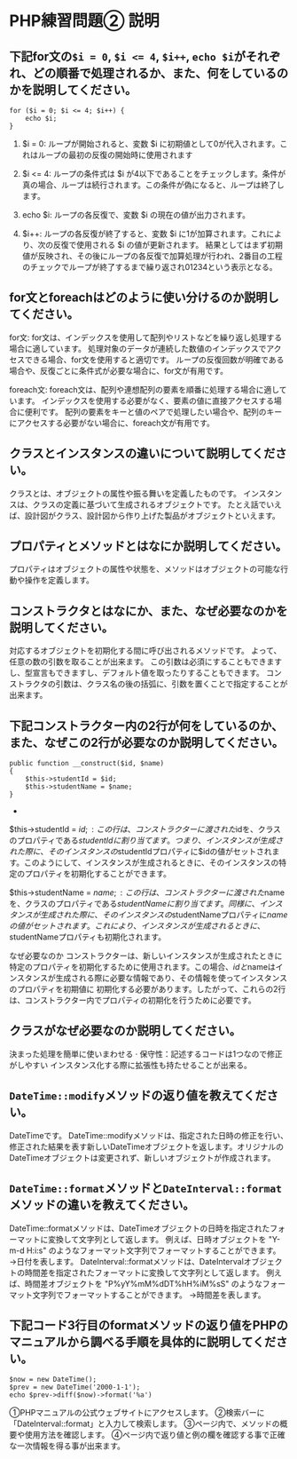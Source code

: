 # PHP練習問題② 説明

## 下記for文の`$i = 0`, `$i <= 4`, `$i++`, `echo $i`がそれぞれ、どの順番で処理されるか、また、何をしているのかを説明してください。

```
for ($i = 0; $i <= 4; $i++) {
    echo $i;
}
```

1. $i = 0:
ループが開始されると、変数 $i に初期値として0が代入されます。これはループの最初の反復の開始時に使用されます

2. $i <= 4:
ループの条件式は $i が4以下であることをチェックします。条件が真の場合、ループは続行されます。この条件が偽になると、ループは終了します。

3. echo $i:
ループの各反復で、変数 $i の現在の値が出力されます。

4. $i++:
ループの各反復が終了すると、変数 $i に1が加算されます。これにより、次の反復で使用される $i の値が更新されます。
結果としてはまず初期値が反映され、その後にループの各反復で加算処理が行われ、2番目の工程のチェックでループが終了するまで繰り返され01234という表示となる。


## for文とforeachはどのように使い分けるのか説明してください。
for文:
for文は、インデックスを使用して配列やリストなどを繰り返し処理する場合に適しています。
処理対象のデータが連続した数値のインデックスでアクセスできる場合、for文を使用すると適切です。
ループの反復回数が明確である場合や、反復ごとに条件式が必要な場合に、for文が有用です。

foreach文:
foreach文は、配列や連想配列の要素を順番に処理する場合に適しています。
インデックスを使用する必要がなく、要素の値に直接アクセスする場合に便利です。
配列の要素をキーと値のペアで処理したい場合や、配列のキーにアクセスする必要がない場合に、foreach文が有用です。

## クラスとインスタンスの違いについて説明してください。
クラスとは、オブジェクトの属性や振る舞いを定義したものです。 インスタンスは、クラスの定義に基づいて生成されるオブジェクトです。
たとえ話でいえば、設計図がクラス、設計図から作り上げた製品がオブジェクトといえます。

## プロパティとメソッドとはなにか説明してください。
プロパティはオブジェクトの属性や状態を、メソッドはオブジェクトの可能な行動や操作を定義します。

## コンストラクタとはなにか、また、なぜ必要なのかを説明してください。
対応するオブジェクトを初期化する間に呼び出されるメソッドです。 よって、任意の数の引数を取ることが出来ます。
この引数は必須にすることもできますし、型宣言もできますし、デフォルト値を取ったりすることもできます。
コンストラクタの引数は、クラス名の後の括弧に、引数を置くことで指定することが出来ます。

## 下記コンストラクター内の2行が何をしているのか、また、なぜこの2行が必要なのか説明してください。
```
public function __construct($id, $name)
{
    $this->studentId = $id;
    $this->studentName = $name;
}
```
-
$this->studentId = $id;:
この行は、コンストラクターに渡された$idを、クラスのプロパティである$studentIdに割り当てます。つまり、インスタンスが生成された際に、そのインスタンスの$studentIdプロパティに$idの値がセットされます。このようにして、インスタンスが生成されるときに、そのインスタンスの特定のプロパティを初期化することができます。

$this->studentName = $name;:
この行は、コンストラクターに渡された$nameを、クラスのプロパティである$studentNameに割り当てます。同様に、インスタンスが生成された際に、そのインスタンスの$studentNameプロパティに$nameの値がセットされます。これにより、インスタンスが生成されるときに、$studentNameプロパティも初期化されます。

なぜ必要なのか
コンストラクターは、新しいインスタンスが生成されたときに特定のプロパティを初期化するために使用されます。この場合、$idと$nameはインスタンスが生成される際に必要な情報であり、その情報を使ってインスタンスのプロパティを初期値に
初期化する必要があります。したがって、これらの2行は、コンストラクター内でプロパティの初期化を行うために必要です。

## クラスがなぜ必要なのか説明してください。
決まった処理を簡単に使いまわせる · 保守性：記述するコードは1つなので修正がしやすい
インスタンス化する際に拡張性も持たせることが出来る。

## `DateTime::modify`メソッドの返り値を教えてください。
DateTimeです。
DateTime::modifyメソッドは、指定された日時の修正を行い、修正された結果を表す新しいDateTimeオブジェクトを返します。オリジナルのDateTimeオブジェクトは変更されず、新しいオブジェクトが作成されます。

## `DateTime::format`メソッドと`DateInterval::format`メソッドの違いを教えてください。
DateTime::formatメソッドは、DateTimeオブジェクトの日時を指定されたフォーマットに変換して文字列として返します。
例えば、日時オブジェクトを "Y-m-d H:i:s" のようなフォーマット文字列でフォーマットすることができます。
→日付を表します。
DateInterval::formatメソッドは、DateIntervalオブジェクトの時間差を指定されたフォーマットに変換して文字列として返します。
例えば、時間差オブジェクトを "P%yY%mM%dDT%hH%iM%sS" のようなフォーマット文字列でフォーマットすることができます。
→時間差を表します。

## 下記コード3行目のformatメソッドの返り値をPHPのマニュアルから調べる手順を具体的に説明してください。
```
$now = new DateTime();
$prev = new DateTime('2000-1-1');
echo $prev->diff($now)->format('%a')
```


①PHPマニュアルの公式ウェブサイトにアクセスします。
②検索バーに「DateInterval::format」と入力して検索します。
③ページ内で、メソッドの概要や使用方法を確認します。
④ページ内で返り値と例の欄を確認する事で正確な一次情報を得る事が出来ます。


